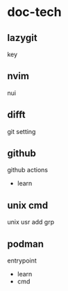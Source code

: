 
# doc-tech


## lazygit

key


## nvim

nui


## difft

git setting


## github

github actions
- learn


## unix cmd

unix usr add grp


## podman

entrypoint
- learn
- cmd


